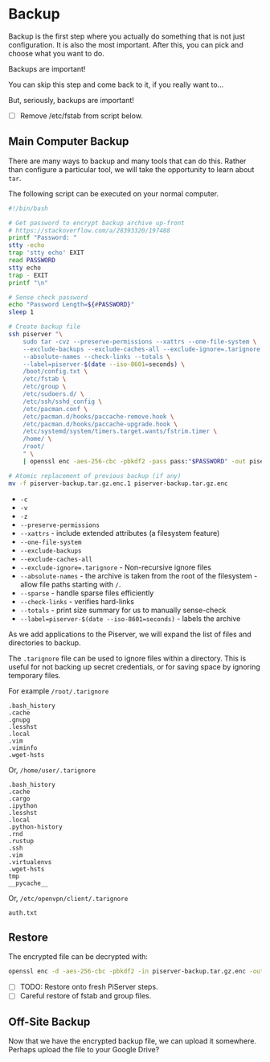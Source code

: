 # Backup

Backup is the first step where you actually do something that is not just configuration. It is also the most important. After this, you can pick and choose what you want to do.

Backups are important!

You can skip this step and come back to it, if you really want to...

But, seriously, backups are important!

* [ ] Remove /etc/fstab from script below.

## Main Computer Backup

There are many ways to backup and many tools that can do this. Rather than configure a particular tool, we will take the opportunity to learn about `tar`.

The following script can be executed on your normal computer.

```bash
#!/bin/bash

# Get password to encrypt backup archive up-front
# https://stackoverflow.com/a/28393320/197488
printf "Password: "
stty -echo
trap 'stty echo' EXIT
read PASSWORD
stty echo
trap - EXIT
printf "\n"

# Sense check password
echo "Password Length=${#PASSWORD}"
sleep 1

# Create backup file
ssh piserver "\
    sudo tar -cvz --preserve-permissions --xattrs --one-file-system \
    --exclude-backups --exclude-caches-all --exclude-ignore=.tarignore \
    --absolute-names --check-links --totals \
    --label=piserver-$(date --iso-8601=seconds) \
    /boot/config.txt \
    /etc/fstab \
    /etc/group \
    /etc/sudoers.d/ \
    /etc/ssh/sshd_config \
    /etc/pacman.conf \
    /etc/pacman.d/hooks/paccache-remove.hook \
    /etc/pacman.d/hooks/paccache-upgrade.hook \
    /etc/systemd/system/timers.target.wants/fstrim.timer \
    /home/ \
    /root/
    " \
    | openssl enc -aes-256-cbc -pbkdf2 -pass pass:"$PASSWORD" -out piserver-backup.tar.gz.enc.1

# Atomic replacement of previous backup (if any)
mv -f piserver-backup.tar.gz.enc.1 piserver-backup.tar.gz.enc
```

* `-c`
* `-v`
* `-z`
* `--preserve-permissions`
* `--xattrs` - include extended attributes \(a filesystem feature\)
* `--one-file-system`
* `--exclude-backups`
* `--exclude-caches-all`
* `--exclude-ignore=.tarignore` - Non-recursive ignore files
* `--absolute-names` - the archive is taken from the root of the filesystem - allow file paths starting with `/`.
* `--sparse` - handle sparse files efficiently
* `--check-links` - verifies hard-links
* `--totals` - print size summary for us to manually sense-check
* `--label=piserver-$(date --iso-8601=seconds)` - labels the archive

As we add applications to the Piserver, we will expand the list of files and directories to backup.

The `.tarignore` file can be used to ignore files within a directory. This is useful for not backing up secret credentials, or for saving space by ignoring temporary files.

For example `/root/.tarignore`

```
.bash_history
.cache
.gnupg
.lesshst
.local
.vim
.viminfo
.wget-hsts
```

Or, `/home/user/.tarignore`

```
.bash_history
.cache
.cargo
.ipython
.lesshst
.local
.python-history
.rnd
.rustup
.ssh
.vim
.virtualenvs
.wget-hsts
tmp
__pycache__
```

Or, `/etc/openvpn/client/.tarignore`

```
auth.txt
```

## Restore

The encrypted file can be decrypted with:

```bash
openssl enc -d -aes-256-cbc -pbkdf2 -in piserver-backup.tar.gz.enc -out piserver-backup.tar.gz
```

* [ ] TODO: Restore onto fresh PiServer steps.
* [ ] Careful restore of fstab and group files.

## Off-Site Backup

Now that we have the encrypted backup file, we can upload it somewhere. Perhaps upload the file to your Google Drive?

